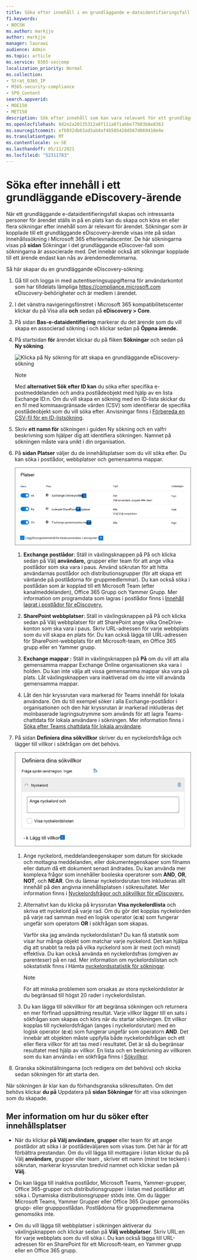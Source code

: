 ```yaml
---
title: Söka efter innehåll i en grundläggande e-dataidentifieringsfall
f1.keywords:
- NOCSH
ms.author: markjjo
author: markjjo
manager: laurawi
audience: Admin
ms.topic: article
ms.service: O365-seccomp
localization_priority: Normal
ms.collection:
- Strat_O365_IP
- M365-security-compliance
- SPO_Content
search.appverid:
- MOE150
- MET150
description: Sök efter innehåll som kan vara relevant för ett grundläggande eDiscovery-ärende.
ms.openlocfilehash: 8d2e2a20135312a8f111a071abbe77b03b8e8363
ms.sourcegitcommit: efb932db63ad3ab4af4b585428d567d069410e4e
ms.translationtype: MT
ms.contentlocale: sv-SE
ms.lasthandoff: 05/11/2021
ms.locfileid: "52311783"
---
```

# <a name="search-for-content-in-a-core-ediscovery-case"></a>Söka efter innehåll i ett grundläggande eDiscovery-ärende

När ett grundläggande e-dataidentifieringsfall skapas och intressanta personer för ärendet ställs in på en plats kan du skapa och köra en eller flera sökningar efter innehåll som är relevant för ärendet. Sökningar som är kopplade till ett grundläggande eDiscovery-ärende visas inte på sidan Innehållssökning i Microsoft 365 efterlevnadscenter.  De här sökningarna visas på **sidan** Sökningar i det grundläggande eDiscover-fall som sökningarna är associerade med. Det innebär också att sökningar kopplade till ett ärende endast kan nås av ärendemedlemmarna.

Så här skapar du en grundläggande eDiscovery-sökning:
  
1. Gå till och logga in med autentiseringsuppgifterna för användarkontot som har tilldelats lämpliga <https://compliance.microsoft.com> eDiscovery-behörigheter och är medlem i ärendet.

2. I det vänstra navigeringsfönstret i Microsoft 365 kompatibilitetscenter klickar du på Visa alla **och** sedan på **eDiscovery > Core**.

3. På sidan **Bas-e-dataidentifiering** markerar du det ärende som du vill skapa en associerad sökning i och klickar sedan på **Öppna ärende.**

4. På startsidan **för** ärendet klickar du på fliken **Sökningar** och sedan på **Ny sökning**.

   ![Klicka på Ny sökning för att skapa en grundläggande eDiscovery-sökning](../media/CoreeDiscoverySearch1.png)

   > [!NOTE]
   > Med **alternativet Sök efter ID kan** du söka efter specifika e-postmeddelanden och andra postlådeobjekt med hjälp av en lista Exchange ID:n. Om du vill skapa en sökning med en ID-lista skickar du en fil med kommaavgränsade värden (CSV) som identifierar de specifika postlådeobjekt som du vill söka efter. Anvisningar finns i [Förbereda en CSV-fil för en ID-listsökning](csv-file-for-an-id-list-content-search.md).

5. Skriv **ett namn för** sökningen i guiden Ny sökning och en valfri beskrivning som hjälper dig att identifiera sökningen. Namnet på sökningen måste vara unikt i din organisation.

6. På **sidan Platser** väljer du de innehållsplatser som du vill söka efter. Du kan söka i postlådor, webbplatser och gemensamma mappar.

    ![Välj platser för innehåll som ska vara på plats](../media/ContentSearchLocations.png)
  
   1. **Exchange postlådor**: Ställ in växlingsknappen på På och klicka sedan på Välj  **användare,** grupper eller team för att ange vilka postlådor som ska vara i paus. Använd sökrutan för att hitta användarnas postlådor och distributionsgrupper (för att skapa ett väntande på postlådorna för gruppmedlemmar). Du kan också söka i postlådan som är kopplad till ett Microsoft Team (efter kanalmeddelanden), Office 365 Grupp och Yammer Grupp. Mer information om programdata som lagras i postlådor finns i [Innehåll lagrat i postlådor för eDiscovery.](what-is-stored-in-exo-mailbox.md)

   2. **SharePoint webbplatser**: Ställ in växlingsknappen på  På och klicka sedan på Välj webbplatser för att SharePoint ange vilka OneDrive-konton som ska vara i paus.  Skriv URL-adressen för varje webbplats som du vill skapa en plats för. Du kan också lägga till URL-adressen för SharePoint-webbplats för ett Microsoft-team, en Office 365 grupp eller en Yammer grupp.
  
   3. **Exchange mappar :** Ställ in växlingsknappen på **På** om du vill att alla gemensamma mappar Exchange Online organisationen ska vara i holden. Du kan inte välja att vissa gemensamma mappar ska vara på plats. Låt växlingsknappen vara inaktiverad om du inte vill använda gemensamma mappar.
  
   4. Låt den här kryssrutan vara markerad för Teams innehåll för lokala användare. Om du till exempel söker i alla Exchange-postlådor i organisationen och den här kryssrutan är markerad inkluderas det molnbaserade lagringsutrymme som används för att lagra Teams-chattdata för lokala användare i sökningen. Mer information finns i [Söka efter Teams chattdata för lokala användare](search-cloud-based-mailboxes-for-on-premises-users.md).

7. På sidan **Definiera dina sökvillkor** skriver du en nyckelordsfråga och lägger till villkor i sökfrågan om det behövs.

   ![Konfigurera sökfrågan](../media/ContentSearchQuery.png)

   1. Ange nyckelord, meddelandeegenskaper som datum för skickade och mottagna meddelanden, eller dokumentegenskaper som filnamn eller datum då ett dokument senast ändrades. Du kan använda mer komplexa frågor som innehåller booleska operatorer som **AND**, **OR**, **NOT**, och **NEAR**. Om du lämnar nyckelordsrutan tom inkluderas allt innehåll på den angivna innehållsplatsen i sökresultatet. Mer information finns i [Nyckelordsfrågor och sökvillkor för eDiscovery.](keyword-queries-and-search-conditions.md)

   2. Alternativt kan du klicka på kryssrutan **Visa nyckelordlista** och skriva ett nyckelord på varje rad. Om du gör det kopplas nyckelorden på varje rad samman med en logisk operator (**c:s**) som fungerar ungefär som operatorn **OR** i sökfrågan som skapas.

      Varför ska jag använda nyckelordslistan? Du kan få statistik som visar hur många objekt som matchar varje nyckelord. Det kan hjälpa dig att snabbt ta reda på vilka nyckelord som är mest (och minst) effektiva. Du kan också använda en nyckelordsfras (omgiven av parenteser) på en rad. Mer information om nyckelordslistan och sökstatistik finns i Hämta [nyckelordsstatistik för sökningar](view-keyword-statistics-for-content-search.md#get-keyword-statistics-for-searches).

      > [!NOTE]
      > För att minska problemen som orsakas av stora nyckelordslistor är du begränsad till högst 20 rader i nyckelordslistan.

   3. Du kan lägga till sökvillkor för att begränsa sökningen och returnera en mer förfinad uppsättning resultat. Varje villkor lägger till en sats i sökfrågan som skapas och körs när du startar sökningen. Ett villkor kopplas till nyckelordsfrågan (anges i nyckelordsrutan) med en logisk operator (**c:c**) som fungerar ungefär som operatorn **AND**. Det innebär att objekten måste uppfylla både nyckelordsfrågan och ett eller flera villkor för att tas med i resultatet. Det är så du begränsar resultatet med hjälp av villkor. En lista och en beskrivning av villkoren som du kan använda i en sökfråga finns i [Sökvillkor](keyword-queries-and-search-conditions.md#search-conditions).

8. Granska sökinställningarna (och redigera om det behövs) och skicka sedan sökningen för att starta den.

När sökningen är klar kan du förhandsgranska sökresultaten. Om det behövs klickar **du på** Uppdatera på **sidan Sökningar** för att visa sökningen som du skapade.

## <a name="more-information-about-searching-content-locations"></a>Mer information om hur du söker efter innehållsplatser

- När du klickar **på Välj användare, grupper** eller team för att ange postlådor att söka i är postlådeväljaren som visas tom. Det här är för att förbättra prestandan. Om du vill lägga till mottagare i listan klickar du på Välj **användare,** grupper eller team , skriver ett namn (minst tre tecken) i sökrutan, markerar kryssrutan bredvid namnet och klickar sedan på **Välj**.

- Du kan lägga till inaktiva postlådor, Microsoft Teams, Yammer-grupper, Office 365-grupper och distributionsgrupper i listan med postlådor att söka i. Dynamiska distributionsgrupper stöds inte. Om du lägger Microsoft Teams, Yammer Grupper eller Office 365 Grupper genomsöks grupp- eller grupppostlådan. Postlådorna för gruppmedlemmarna genomsöks inte.

- Om du vill lägga till webbplatser i sökningen aktiverar du växlingsknappen och klickar sedan på **Välj webbplatser**. Skriv URL:en för varje webbplats som du vill söka i. Du kan också lägga till URL-adressen för en SharePoint för ett Microsoft-team, en Yammer grupp eller en Office 365 grupp.
